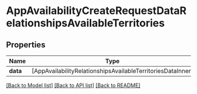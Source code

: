 # AppAvailabilityCreateRequestDataRelationshipsAvailableTerritories

## Properties
Name | Type | Description | Notes
------------ | ------------- | ------------- | -------------
**data** | [AppAvailabilityRelationshipsAvailableTerritoriesDataInner] |  | 

[[Back to Model list]](../README.md#documentation-for-models) [[Back to API list]](../README.md#documentation-for-api-endpoints) [[Back to README]](../README.md)


